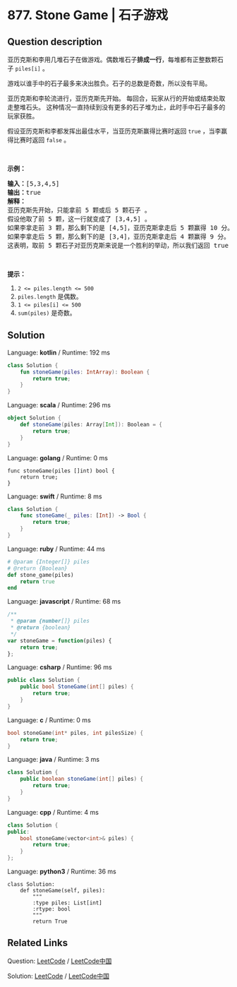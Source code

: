 # 877. Stone Game | 石子游戏

## Question description

<!--If you want to use the English description, use <p>Alex and Lee play a game with piles of stones.&nbsp; There are an even number of&nbsp;piles <strong>arranged in a row</strong>, and each pile has a positive integer number of stones <code>piles[i]</code>.</p>

<p>The objective of the game is to end with the most&nbsp;stones.&nbsp; The total number of stones is odd, so there are no ties.</p>

<p>Alex and Lee take turns, with Alex starting first.&nbsp; Each turn, a player&nbsp;takes the entire pile of stones from either the beginning or the end of the row.&nbsp; This continues until there are no more piles left, at which point the person with the most stones wins.</p>

<p>Assuming Alex and Lee play optimally, return <code>True</code>&nbsp;if and only if Alex wins the game.</p>

<p>&nbsp;</p>

<p><strong>Example 1:</strong></p>

<pre>
<strong>Input: </strong><span id="example-input-1-1">[5,3,4,5]</span>
<strong>Output: </strong><span id="example-output-1">true</span>
<strong>Explanation: </strong>
Alex starts first, and can only take the first 5 or the last 5.
Say he takes the first 5, so that the row becomes [3, 4, 5].
If Lee takes 3, then the board is [4, 5], and Alex takes 5 to win with 10 points.
If Lee takes the last 5, then the board is [3, 4], and Alex takes 4 to win with 9 points.
This demonstrated that taking the first 5 was a winning move for Alex, so we return true.
</pre>

<p>&nbsp;</p>

<p><strong>Note:</strong></p>

<ol>
	<li><code>2 &lt;= piles.length &lt;= 500</code></li>
	<li><code>piles.length</code> is even.</li>
	<li><code>1 &lt;= piles[i] &lt;= 500</code></li>
	<li><code>sum(piles)</code> is odd.</li>
</ol> instead-->
<p>亚历克斯和李用几堆石子在做游戏。偶数堆石子<strong>排成一行</strong>，每堆都有正整数颗石子&nbsp;<code>piles[i]</code>&nbsp;。</p>

<p>游戏以谁手中的石子最多来决出胜负。石子的总数是奇数，所以没有平局。</p>

<p>亚历克斯和李轮流进行，亚历克斯先开始。 每回合，玩家从行的开始或结束处取走整堆石头。 这种情况一直持续到没有更多的石子堆为止，此时手中石子最多的玩家获胜。</p>

<p>假设亚历克斯和李都发挥出最佳水平，当亚历克斯赢得比赛时返回&nbsp;<code>true</code>&nbsp;，当李赢得比赛时返回&nbsp;<code>false</code>&nbsp;。</p>

<p>&nbsp;</p>

<p><strong>示例：</strong></p>

<pre><strong>输入：</strong>[5,3,4,5]
<strong>输出：</strong>true
<strong>解释：</strong>
亚历克斯先开始，只能拿前 5 颗或后 5 颗石子 。
假设他取了前 5 颗，这一行就变成了 [3,4,5] 。
如果李拿走前 3 颗，那么剩下的是 [4,5]，亚历克斯拿走后 5 颗赢得 10 分。
如果李拿走后 5 颗，那么剩下的是 [3,4]，亚历克斯拿走后 4 颗赢得 9 分。
这表明，取前 5 颗石子对亚历克斯来说是一个胜利的举动，所以我们返回 true 。
</pre>

<p>&nbsp;</p>

<p><strong>提示：</strong></p>

<ol>
	<li><code>2 &lt;= piles.length &lt;= 500</code></li>
	<li><code>piles.length</code> 是偶数。</li>
	<li><code>1 &lt;= piles[i] &lt;= 500</code></li>
	<li><code>sum(piles)</code>&nbsp;是奇数。</li>
</ol>




## Solution

Language: **kotlin**  /  Runtime: 192 ms

```kotlin
class Solution {
    fun stoneGame(piles: IntArray): Boolean {
        return true;
    }
}
```

Language: **scala**  /  Runtime: 296 ms

```scala
object Solution {
    def stoneGame(piles: Array[Int]): Boolean = {
        return true;
    }
}
```

Language: **golang**  /  Runtime: 0 ms

```golang
func stoneGame(piles []int) bool {
    return true;
}
```

Language: **swift**  /  Runtime: 8 ms

```swift
class Solution {
    func stoneGame(_ piles: [Int]) -> Bool {
        return true;
    }
}
```

Language: **ruby**  /  Runtime: 44 ms

```ruby
# @param {Integer[]} piles
# @return {Boolean}
def stone_game(piles)
    return true
end
```

Language: **javascript**  /  Runtime: 68 ms

```javascript
/**
 * @param {number[]} piles
 * @return {boolean}
 */
var stoneGame = function(piles) {
    return true;
};
```

Language: **csharp**  /  Runtime: 96 ms

```csharp
public class Solution {
    public bool StoneGame(int[] piles) {
        return true;
    }
}
```

Language: **c**  /  Runtime: 0 ms

```c
bool stoneGame(int* piles, int pilesSize) {
    return true;
}
```

Language: **java**  /  Runtime: 3 ms

```java
class Solution {
    public boolean stoneGame(int[] piles) {
        return true;
    }
}
```

Language: **cpp**  /  Runtime: 4 ms

```cpp
class Solution {
public:
    bool stoneGame(vector<int>& piles) {
        return true;
    }
};
```

Language: **python3**  /  Runtime: 36 ms

```python3
class Solution:
    def stoneGame(self, piles):
        """
        :type piles: List[int]
        :rtype: bool
        """
        return True

```



## Related Links

Question: [LeetCode](https://leetcode.com/problems/stone-game/description/)  /  [LeetCode中国](https://leetcode-cn.com/problems/stone-game/description/)

Solution: [LeetCode](https://leetcode.com/articles/stone-game/)  /  [LeetCode中国](https://leetcode-cn.com/articles/stone-game/)